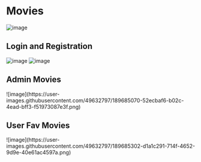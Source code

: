 <h1> Movies </h1>

![image](https://user-images.githubusercontent.com/49632797/189683348-08731757-0dab-491b-9c66-32c5b2a5a116.png)

<h2> Login and Registration </h2>

![image](https://user-images.githubusercontent.com/49632797/189684610-ad589852-5d9a-46bd-976a-112a57c61ba0.png)
![image](https://user-images.githubusercontent.com/49632797/189684699-f5702a7d-98d3-459b-b745-62ff57fc2b5c.png)

<h2> Admin Movies </h2>
![image](https://user-images.githubusercontent.com/49632797/189685070-52ecbaf6-b02c-4ead-bff3-f51973087e3f.png)

<h2> User Fav Movies </h2>
![image](https://user-images.githubusercontent.com/49632797/189685302-d1a1c291-714f-4652-9d9e-40e61ac4597a.png)
